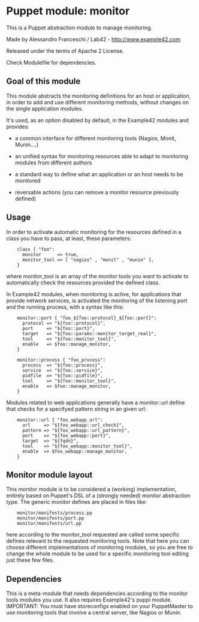 # Puppet module: monitor

This is a Puppet abstraction module to manage monitoring.

Made by Alessandro Franceschi / Lab42 - http://www.example42.com

Released under the terms of Apache 2 License.

Check Modulefile for dependencies.

## Goal of this module
This module abstracts the monitoring definitions for an host or application, in order to add and use different monitoring methods, without changes on the single application modules.

It's used, as an option disabled by default, in the Example42 modules and provides:

* a common interface for different monitoring tools (Nagios, Monit, Munin....)

* an unified syntax for monitoring resources able to adapt to monitoring modules from different authors

* a standard way to define what an application or an host needs to be monitored

* reversable actions (you can remove a monitor resource previously defined)

## Usage
In order to activate automatic monitoring for the resources defined in a class you have to pass, at least, these parameters:

        class { "foo":
          monitor      => true,
          monitor_tool => [ "nagios" , "monit" , "munin" ],
        }

where monitor_tool is an array of the monitor tools you want to activate to automatically check the resources provided the defined class.

In Example42 modules, when monitoring is active,  for applications that provide network services, is activated the monitoring of the listening port and the running process, with a syntax like this:

        monitor::port { "foo_${foo::protocol}_${foo::port}": 
          protocol => "${foo::protocol}",
          port     => "${foo::port}",
          target   => "${foo::params::monitor_target_real}",
          tool     => "${foo::monitor_tool}",
          enable   => $foo::manage_monitor,
        }

        monitor::process { "foo_process":
          process  => "${foo::process}",
          service  => "${foo::service}",
          pidfile  => "${foo::pidfile}",
          tool     => "${foo::monitor_tool}",
          enable   => $foo::manage_monitor,
        }

Modules related to web applications generally have a monitor::url define that checks for a specifyed pattern string in an given url:

        monitor::url { "foo_webapp_url":
          url     => "${foo_webapp::url_check}",
          pattern => "${foo_webapp::url_pattern}",
          port    => "${foo_webapp::port}",
          target  => "${fqdn}",
          tool    => "${foo_webapp::monitor_tool}",
          enable  => $foo_webapp::manage_monitor,
        }

## Monitor module layout 
This monitor module is to be considered a (working) implementation, entirely based on Puppet's DSL of a (strongly needed) monitor abstraction type.
The generic monitor defines are placed in files like:

        monitor/manifests/process.pp
        monitor/manifests/port.pp
        monitor/manifests/url.pp

here according to the monitor_tool requested are called some specific defines relevant to the requested monitoring tools.
Note that here you can choose different implementations of monitoring modules, so you are free to change the whole module to be used for a specific monitoring tool editing just these few files.  

## Dependencies
This is a meta-module that needs dependencies according to the monitor tools modules you use.
It also requires Example42's puppi module.
IMPORTANT: You must have storeconfigs enabled on your PuppetMaster to use monitoring tools that involve a central server, like Nagios or Munin.
